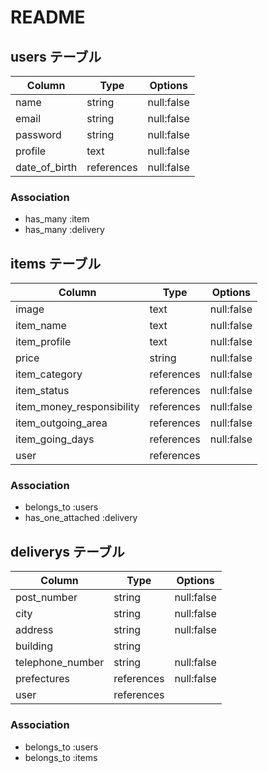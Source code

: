 # README

## users テーブル

|       Column         | Type          | Options          |
| -------------------- | ------------- | ---------------- |
|   name               |  string       |  null:false      |
|   email              |  string       |  null:false      |
|   password           |  string       |  null:false      |
|   profile            |  text         |  null:false      |
|   date_of_birth      |  references   |  null:false     |

###   Association
- has_many :item
- has_many :delivery






## items テーブル

|       Column             | Type          | Options          |
| ------------------------ | ------------- | ---------------- |
|  image                   |  text         |  null:false      |
|  item_name               |  text         |  null:false      |
|  item_profile            |  text         |  null:false      |
|  price                   |  string       |  null:false      |
|  item_category           |  references   |  null:false      |
|  item_status             |  references   |  null:false      |
|item_money_responsibility |  references   |  null:false      |
|  item_outgoing_area      |  references   |  null:false      |
|  item_going_days         |  references   |  null:false      |
|  user                    |  references   |                  |
### Association
- belongs_to :users
- has_one_attached :delivery







## deliverys テーブル

|       Column         | Type          | Options          |
| -------------------- | ------------- | ---------------- |
|  post_number         |  string       |  null:false      |
|  city                |  string       |  null:false      |
|  address             |  string       |  null:false      |
|  building            |  string       |                  |
|  telephone_number    |  string       |  null:false      |
|  prefectures         |  references   |  null:false      |
|  user                |  references   |                  |

### Association
- belongs_to :users
- belongs_to :items